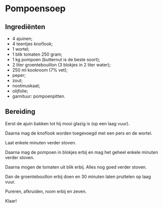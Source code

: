 # Pompoensoep

## Ingrediënten

* 4 ajuinen;
* 4 teentjes knoflook;
* 1 wortel;
* 1 blik tomaten 250 gram;
* 1 kg pompoen (butternut is de beste soort);
* 2 liter groentebouillon (3 blokjes in 2 liter water);
* 250 ml kookroom (7% vet);
* peper;
* zout;
* nootmuskaat;
* olijfolie;
* garnituur: pompoenpitten.

## Bereiding

Eerst de ajuin bakken tot hij mooi glazig is (op een laag vuur).

Daarna mag de knoflook worden toegevoegd met een pers en de wortel.

Laat enkele minuten verder stoven.

Daarna mag de pompoen in blokjes erbij en mag het geheel enkele minuten verder stoven.

Daarna mogen de tomaten uit blik erbij. Alles nog goed verder stoven.

Dan de groentebouillon erbij doen en 30 minuten laten pruttelen op laag vuur.

Pureren, afkruiden, room erbij en zeven.

Klaar!